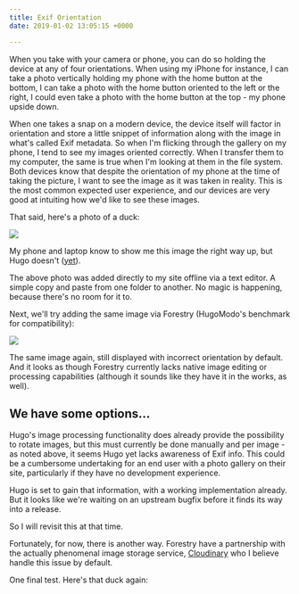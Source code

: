 ```yaml
---
title: Exif Orientation
date: 2019-01-02 13:05:15 +0000

---
```

When you take with your camera or phone, you can do so holding the device at any of four orientations. When using my iPhone for instance, I can take a photo vertically holding my phone with the home button at the bottom, I can take a photo with the home button oriented to the left or the right, I could even take a photo with the home button at the top - my phone upside down.

When one takes a snap on a modern device, the device itself will factor in orientation and store a little snippet of information along with the image in what's called Exif metadata. So when I'm flicking through the gallery on my phone, I tend to see my images oriented correctly. When I transfer them to my computer, the same is true when I'm looking at them in the file system. Both devices know that despite the orientation of my phone at the time of taking the picture, I want to see the image as it was taken in reality. This is the most common expected user experience, and our devices are very good at intuiting how we'd like to see these images.

That said, here's a photo of a duck:

![](/uploads/duck_hugo_dev.JPG)

My phone and laptop know to show me this image the right way up, but Hugo doesn't ([yet](https://github.com/gohugoio/hugo/issues/4600)).

The above photo was added directly to my site offline via a text editor. A simple copy and paste from one folder to another. No magic is happening, because there's no room for it to.

Next, we'll try adding the same image via Forestry (HugoModo's benchmark for compatibility):

![](/uploads/IMG_0760.JPG)

The same image again, still displayed with incorrect orientation by default. And it looks as though Forestry currently lacks native image editing or processing capabilities (although it sounds like they have it in the works, as well).

## We have some options...

Hugo's image processing functionality does already provide the possibility to rotate images, but this must currently be done manually and per image - as noted above, it seems Hugo yet lacks awareness of Exif info. This could be a cumbersome undertaking for an end user with a photo gallery on their site, particularly if they have no development experience.

Hugo is set to gain that information, with a working implementation already. But it looks like we're waiting on an upstream bugfix before it finds its way into a release.

So I will revisit this at that time.

Fortunately, for now, there is another way. Forestry have a partnership with the actually phenomenal image storage service, [Cloudinary](https://cloudinary.com/) who I believe handle this issue by default.

One final test. Here's that duck again:
